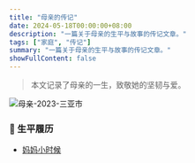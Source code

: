 ```yaml
---
title: "母亲的传记"
date: 2024-05-18T00:00:00+08:00
description: "一篇关于母亲的生平与故事的传记文章。"
tags: ["家庭", "传记"]
summary: "一篇关于母亲的生平与故事的传记文章。"
showFullContent: false
---
```


> 本文记录了母亲的一生，致敬她的坚韧与爱。

![母亲-2023-三亚市](/images/mother/2023/母亲-2023-三亚.jpg)

### 🔗 生平履历
- [妈妈小时候](/childhood.md)

 
